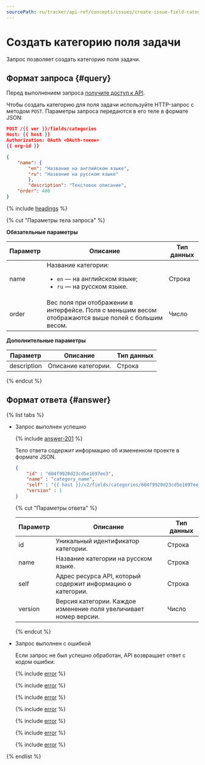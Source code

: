 ```yaml
---
sourcePath: ru/tracker/api-ref/concepts/issues/create-issue-field-category.md
---
```

# Создать категорию поля задачи

Запрос позволяет создать категорию поля задачи.

## Формат запроса {#query}

Перед выполнением запроса [получите доступ к API](../access.md).

Чтобы создать категорию для поля задачи используйте HTTP-запрос с методом `POST`. Параметры запроса передаются в его теле в формате JSON:

```json
POST /{{ ver }}/fields/categories
Host: {{ host }}
Authorization: OAuth <OAuth-токен>
{{ org-id }}

{
    "name": {
        "en": "Название на английском языке",
        "ru": "Название на русском языке"
        },
        "description": "Текстовое описание", 
    "order": 400
}
```

{% include [headings](../../../_includes/tracker/api/headings.md) %}

{% cut "Параметры тела запроса" %}

**Обязательные параметры**

Параметр | Описание | Тип данных
----- | ----- | -----
name | Название категории:<ul><li>`en` — на английском языке;</li><li>`ru` — на русском языке.</li></ul>| Строка
order | Вес поля при отображении в интерфейсе. Поля с меньшим весом отображаются выше полей с большим весом. | Число

**Дополнительные параметры**

Параметр | Описание | Тип данных
----- | ----- | -----
description | Описание категории. | Строка

{% endcut %}

## Формат ответа {#answer}

{% list tabs %}

- Запрос выполнен успешно

    {% include [answer-201](../../../_includes/tracker/api/answer-201.md) %}

    Тело ответа содержит информацию об измененном проекте в формате JSON.

    ```json
    {
        "id" : "604f9920d23cd5e1697ee3",
        "name" : "category_name",
        "self" : "{{ host }}/v2/fields/categories/604f9920d23cd5e1697ee3",
        "version" : 1
    }
    ```

    {% cut "Параметры ответа" %}

    Параметр | Описание | Тип данных
    ----- | ----- | -----
    id | Уникальный идентификатор категории. | Строка
    name | Название категории на русском языке. | Строка
    self | Адрес ресурса API, который содержит информацию о категории. | Строка
    version | Версия категории. Каждое изменение поля увеличивает номер версии. | Число

    {% endcut %}

- Запрос выполнен с ошибкой

    Если запрос не был успешно обработан, API возвращает ответ с кодом ошибки:

    {% include [error](../../../_includes/tracker/api/answer-error-400.md) %}

    {% include [error](../../../_includes/tracker/api/answer-error-401.md) %}

    {% include [error](../../../_includes/tracker/api/answer-error-403.md) %}

    {% include [error](../../../_includes/tracker/api/answer-error-404.md) %}

    {% include [error](../../../_includes/tracker/api/answer-error-422.md) %}

    {% include [error](../../../_includes/tracker/api/answer-error-500.md) %}
    
    {% include [error](../../../_includes/tracker/api/answer-error-503.md) %}

{% endlist %}